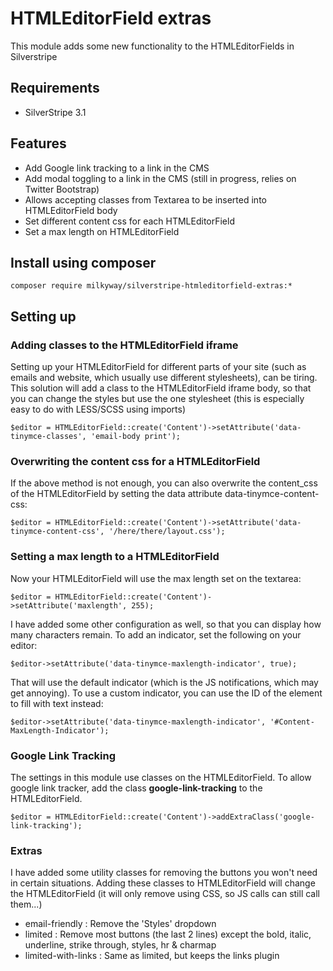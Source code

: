 # HTMLEditorField extras

This module adds some new functionality to the HTMLEditorFields in Silverstripe

## Requirements

*  SilverStripe 3.1

## Features

*  Add Google link tracking to a link in the CMS
*  Add modal toggling to a link in the CMS (still in progress, relies on Twitter Bootstrap)
*  Allows accepting classes from Textarea to be inserted into HTMLEditorField body
*  Set different content css for each HTMLEditorField
*  Set a max length on HTMLEditorField

## Install using composer

```
composer require milkyway/silverstripe-htmleditorfield-extras:*
```

## Setting up

### Adding classes to the HTMLEditorField iframe

Setting up your HTMLEditorField for different parts of your site (such as emails and website, which usually use
different stylesheets), can be tiring. This solution will add a class to the HTMLEditorField iframe body, so that you
can change the styles but use the one stylesheet (this is especially easy to do with LESS/SCSS using imports)

```
$editor = HTMLEditorField::create('Content')->setAttribute('data-tinymce-classes', 'email-body print');
```

### Overwriting the content css for a HTMLEditorField

If the above method is not enough, you can also overwrite the content_css of the HTMLEditorField by setting the
data attribute data-tinymce-content-css:

```
$editor = HTMLEditorField::create('Content')->setAttribute('data-tinymce-content-css', '/here/there/layout.css');
```

### Setting a max length to a HTMLEditorField

Now your HTMLEditorField will use the max length set on the textarea:

```
$editor = HTMLEditorField::create('Content')->setAttribute('maxlength', 255);
```

I have added some other configuration as well, so that you can display how many characters remain. To add an indicator,
set the following on your editor:

```
$editor->setAttribute('data-tinymce-maxlength-indicator', true);
```

That will use the default indicator (which is the JS notifications, which may get annoying). To use a custom indicator,
you can use the ID of the element to fill with text instead:

```
$editor->setAttribute('data-tinymce-maxlength-indicator', '#Content-MaxLength-Indicator');
```

### Google Link Tracking

The settings in this module use classes on the HTMLEditorField. To allow google link tracker, add the class
**google-link-tracking** to the HTMLEditorField.

```
$editor = HTMLEditorField::create('Content')->addExtraClass('google-link-tracking');
```

### Extras

I have added some utility classes for removing the buttons you won't need in certain situations. Adding these classes
to HTMLEditorField will change the HTMLEditorField (it will only remove using CSS, so JS calls can still call them...)

* email-friendly : Remove the 'Styles' dropdown
* limited : Remove most buttons (the last 2 lines) except the bold, italic, underline, strike through, styles, hr & charmap
* limited-with-links : Same as limited, but keeps the links plugin